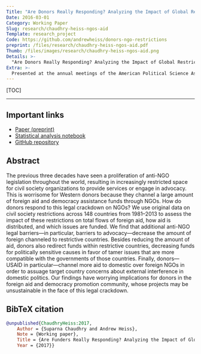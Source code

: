 ```yaml
---
Title: "Are Donors Really Responding? Analyzing the Impact of Global Restrictions on NGOs"
Date: 2016-03-01
Category: Working Paper
Slug: research/chaudhry-heiss-ngos-aid
Template: research_project
Code: https://github.com/andrewheiss/donors-ngo-restrictions
preprint: /files/research/chaudhry-heiss-ngos-aid.pdf
Thumb: /files/images/research/chaudhry-heiss-ngos-aid.png
Details: >-
  "Are Donors Really Responding? Analyzing the Impact of Global Restrictions on NGOs" (with Suparna Chaudhry, Christopher Newport University)
Extra: >-
  Presented at the annual meetings of the American Political Science Association (APSA), Boston, Massachusetts, August 2018; and the International Studies Association (ISA), Baltimore, Maryland, February 2017
---
```


[TOC]

---

## Important links

- [Paper (preprint)](/files/research/chaudhry-heiss-ngos-aid.pdf)
- [Statistical analysis notebook](https://stats.andrewheiss.com/donors-ngo-restrictions/)
- [GitHub repository](https://github.com/andrewheiss/donors-ngo-restrictions)


## Abstract

The previous three decades have seen a proliferation of anti-NGO legislation throughout the world, resulting in increasingly restricted space for civil society organizations to provide services or engage in advocacy. This is worrisome for Western donors because they channel a large amount of foreign aid and democracy assistance funds through NGOs. How do donors respond to this legal crackdown on NGOs? We use original data on civil society restrictions across 148 countries from 1981–2013 to assess the impact of these restrictions on total flows of foreign aid, how aid is distributed, and which issues are funded. We find that additional anti-NGO legal barriers—in particular, barriers to advocacy—decrease the amount of foreign channeled to restrictive countries. Besides reducing the amount of aid, donors also redirect funds within restrictive countries, decreasing funds for politically sensitive causes in favor of tamer issues that are more compatible with the governments of those countries. Finally, donors—USAID in particular—channel more aid to domestic over foreign NGOs in order to assuage target country concerns about external interference in domestic politics. Our findings have worrying implications for donors in the foreign aid and democracy promotion community, whose projects may be unsustainable in the face of this legal crackdown.


## BibTeX citation

```bibtex
@unpublished{ChaudhryHeiss:2017,
    Author = {Suparna Chaudhry and Andrew Heiss},
    Note = {Working paper},
    Title = {Are Funders Really Responding? Analyzing the Impact of Global Restrictions on {NGO}s},
    Year = {2017}}
```
